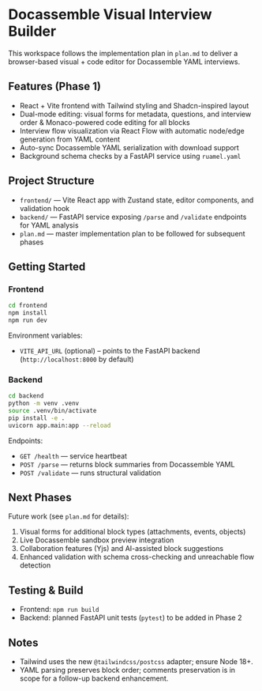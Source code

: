 # Docassemble Visual Interview Builder

This workspace follows the implementation plan in `plan.md` to deliver a browser-based visual + code editor for Docassemble YAML interviews.

## Features (Phase 1)

- React + Vite frontend with Tailwind styling and Shadcn-inspired layout
- Dual-mode editing: visual forms for metadata, questions, and interview order & Monaco-powered code editing for all blocks
- Interview flow visualization via React Flow with automatic node/edge generation from YAML content
- Auto-sync Docassemble YAML serialization with download support
- Background schema checks by a FastAPI service using `ruamel.yaml`

## Project Structure

- `frontend/` — Vite React app with Zustand state, editor components, and validation hook
- `backend/` — FastAPI service exposing `/parse` and `/validate` endpoints for YAML analysis
- `plan.md` — master implementation plan to be followed for subsequent phases

## Getting Started

### Frontend

```bash
cd frontend
npm install
npm run dev
```

Environment variables:

- `VITE_API_URL` (optional) – points to the FastAPI backend (`http://localhost:8000` by default)

### Backend

```bash
cd backend
python -m venv .venv
source .venv/bin/activate
pip install -e .
uvicorn app.main:app --reload
```

Endpoints:

- `GET /health` — service heartbeat
- `POST /parse` — returns block summaries from Docassemble YAML
- `POST /validate` — runs structural validation

## Next Phases

Future work (see `plan.md` for details):

1. Visual forms for additional block types (attachments, events, objects)
2. Live Docassemble sandbox preview integration
3. Collaboration features (Yjs) and AI-assisted block suggestions
4. Enhanced validation with schema cross-checking and unreachable flow detection

## Testing & Build

- Frontend: `npm run build`
- Backend: planned FastAPI unit tests (`pytest`) to be added in Phase 2

## Notes

- Tailwind uses the new `@tailwindcss/postcss` adapter; ensure Node 18+.
- YAML parsing preserves block order; comments preservation is in scope for a follow-up backend enhancement.

